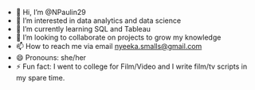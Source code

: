 - 👋 Hi, I’m @NPaulin29
- 👀 I’m interested in data analytics and data science
- 🌱 I’m currently learning SQL and Tableau
- 💞️ I’m looking to collaborate on projects to grow my knowledge
- 📫 How to reach me via email nyeeka.smalls@gmail.com
- 😄 Pronouns: she/her
- ⚡ Fun fact: I went to college for Film/Video and I write film/tv scripts in my spare time. 

<!---
NPaulin29/NPaulin29 is a ✨ special ✨ repository because its `README.md` (this file) appears on your GitHub profile.
You can click the Preview link to take a look at your changes.
--->
